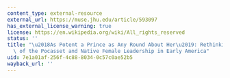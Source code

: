 ```yaml
---
content_type: external-resource
external_url: https://muse.jhu.edu/article/593097
has_external_license_warning: true
license: https://en.wikipedia.org/wiki/All_rights_reserved
status: ''
title: "\u2018As Potent a Prince as Any Round About Her\u2019: Rethinking Weetamoo\
  \ of the Pocasset and Native Female Leadership in Early America"
uid: 7e1a01af-256f-4c88-8034-0c57c0ae52b5
wayback_url: ''
---
```

